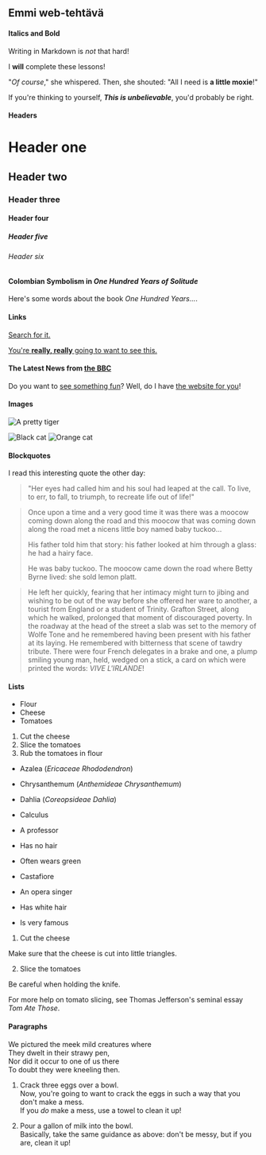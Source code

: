 ## Emmi web-tehtävä

#### Italics and Bold

Writing in Markdown is _not_ that hard!


I **will** complete these lessons!


"_Of course_," she whispered. Then, she shouted: "All I need is **a little moxie**!"


If you're thinking to yourself, **_This is unbelievable_**, you'd probably be right.



#### Headers

# Header one
## Header two
### Header three
#### Header four
##### Header five
###### Header six


#### Colombian Symbolism in _One Hundred Years of Solitude_
Here's some words about the book _One Hundred Years..._. 



#### Links

[Search for it.](www.google.com)


[You're **really, really** going to want to see this.](www.dailykitten.com)


#### The Latest News from [the BBC](www.bbc.com/news)


Do you want to [see something fun][a fun place]?
Well, do I have [the website for you][another fun place]!

[a fun place]: www.zombo.com        
[another fun place]: www.stumbleupon.com



#### Images

![A pretty tiger](https://upload.wikimedia.org/wikipedia/commons/5/56/Tiger.50.jpg)


![Black cat][Black]
![Orange cat][Orange]

[Black]: https://upload.wikimedia.org/wikipedia/commons/a/a3/81_INF_DIV_SSI.jpg
[Orange]: http://icons.iconarchive.com/icons/google/noto-emoji-animals-nature/256/22221-cat-icon.png 



#### Blockquotes

I read this interesting quote the other day:
> "Her eyes had called him and his soul had leaped at the call. To live, to err, to fall, to triumph, to recreate life out of life!"


>Once upon a time and a very good time it was there was a moocow coming down along the road and this moocow that was coming down along the road met a nicens little boy named baby tuckoo...
>
>His father told him that story: his father looked at him through a glass: he had a hairy face.
>
>He was baby tuckoo. The moocow came down the road where Betty Byrne lived: she sold lemon platt.


> He left her quickly, fearing that her intimacy might turn to jibing and wishing to be out of the way before she offered her ware to another, a tourist from England or a student of Trinity. Grafton Street, along which he walked, prolonged that moment of discouraged poverty. In the roadway at the head of the street a slab was set to the memory of Wolfe Tone and he remembered having been present with his father at its laying. He remembered with bitterness that scene of tawdry tribute. There were four French delegates in a brake and one, a plump smiling young man, held, wedged on a stick, a card on which were printed the words: _VIVE L'IRLANDE_!



#### Lists

* Flour
* Cheese
* Tomatoes


1. Cut the cheese
2. Slice the tomatoes
3. Rub the tomatoes in flour


* Azalea (_Ericaceae Rhododendron_)
* Chrysanthemum (_Anthemideae Chrysanthemum_)
* Dahlia (_Coreopsideae Dahlia_)

* Calculus
 * A professor
 * Has no hair
 * Often wears green
* Castafiore
 * An opera singer
 * Has white hair
 * Is very famous


1. Cut the cheese

 Make sure that the cheese is cut into little triangles.

2. Slice the tomatoes

 Be careful when holding the knife.

 For more help on tomato slicing, see Thomas Jefferson's seminal essay _Tom Ate Those_.



#### Paragraphs

We pictured the meek mild creatures where  
They dwelt in their strawy pen,  
Nor did it occur to one of us there  
To doubt they were kneeling then.  


1. Crack three eggs over a bowl.  
 Now, you're going to want to crack the eggs in such a way that you don't make a mess.  
 If you _do_ make a mess, use a towel to clean it up!

2. Pour a gallon of milk into the bowl.  
 Basically, take the same guidance as above: don't be messy, but if you are, clean it up!  




